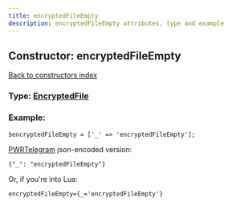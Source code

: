```yaml
---
title: encryptedFileEmpty
description: encryptedFileEmpty attributes, type and example
---
```

## Constructor: encryptedFileEmpty  
[Back to constructors index](index.md)






### Type: [EncryptedFile](../types/EncryptedFile.md)


### Example:

```
$encryptedFileEmpty = ['_' => 'encryptedFileEmpty'];
```  

[PWRTelegram](https://pwrtelegram.xyz) json-encoded version:

```
{"_": "encryptedFileEmpty"}
```


Or, if you're into Lua:  


```
encryptedFileEmpty={_='encryptedFileEmpty'}

```


